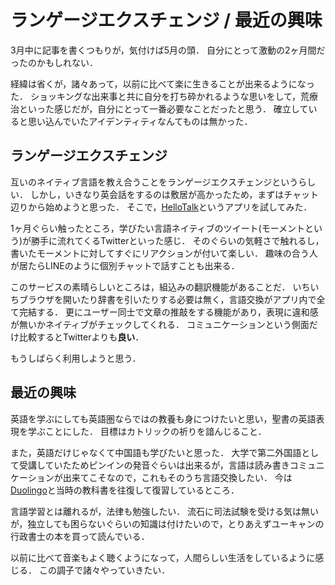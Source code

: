 # ランゲージエクスチェンジ / 最近の興味

3月中に記事を書くつもりが，気付けば5月の頭．
自分にとって激動の2ヶ月間だったのかもしれない．

経緯は省くが，諸々あって，以前に比べて楽に生きることが出来るようになった．
ショッキングな出来事と共に自分を打ち砕かれるような思いをして，荒療治といった感じだが，自分にとって一番必要なことだったと思う．
確立していると思い込んでいたアイデンティティなんてものは無かった．

## ランゲージエクスチェンジ

互いのネイティブ言語を教え合うことをランゲージエクスチェンジというらしい．
しかし，いきなり英会話をするのは敷居が高かったため，まずはチャット辺りから始めようと思った．
そこで，[HelloTalk](https://www.hellotalk.com/)というアプリを試してみた．

1ヶ月ぐらい触ったところ，学びたい言語ネイティブのツイート(モーメントという)が勝手に流れてくるTwitterといった感じ．
そのぐらいの気軽さで触れるし，書いたモーメントに対してすぐにリアクションが付いて楽しい．
趣味の合う人が居たらLINEのように個別チャットで話すことも出来る．

このサービスの素晴らしいところは，組込みの翻訳機能があることだ．
いちいちブラウザを開いたり辞書を引いたりする必要は無く，言語交換がアプリ内で全て完結する．
更にユーザー同士で文章の推敲をする機能があり，表現に違和感が無いかネイティブがチェックしてくれる．
コミュニケーションという側面だけ比較するとTwitterよりも**良い**．

もうしばらく利用しようと思う．

## 最近の興味

英語を学ぶにしても英語圏ならではの教養も身につけたいと思い，聖書の英語表現を学ぶことにした．
目標はカトリックの祈りを諳んじること．

また，英語だけじゃなくて中国語も学びたいと思った．
大学で第二外国語として受講していたためピンインの発音ぐらいは出来るが，言語は読み書きコミュニケーションが出来てこそなので，これもそのうち言語交換したい．
今は[Duolingo](https://ja.duolingo.com/)と当時の教科書を往復して復習しているところ．

言語学習とは離れるが，法律も勉強したい．
流石に司法試験を受ける気は無いが，独立しても困らないぐらいの知識は付けたいので，とりあえずユーキャンの行政書士の本を買って読んでいる．

以前に比べて音楽もよく聴くようになって，人間らしい生活をしているように感じる．
この調子で諸々やっていきたい．
